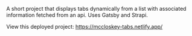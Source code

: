 A short project that displays tabs dynamically from a list with associated information fetched from an api. Uses Gatsby and Strapi.

View this deployed project: https://mccloskey-tabs.netlify.app/
